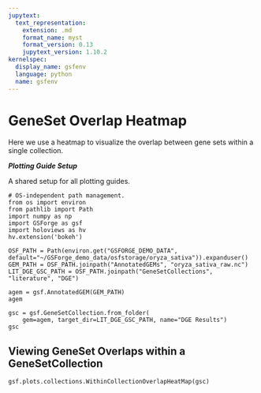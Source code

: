 ```yaml
---
jupytext:
  text_representation:
    extension: .md
    format_name: myst
    format_version: 0.13
    jupytext_version: 1.10.2
kernelspec:
  display_name: gsfenv
  language: python
  name: gsfenv
---
```


# GeneSet Overlap Heatmap

Here we use a heatmap to visualize the overlap between gene sets within a single collection.

***Plotting Guide Setup***

A shared setup for all plotting guides.

```{code-cell} ipython3
# OS-independent path management.
from os import environ
from pathlib import Path
import numpy as np
import GSForge as gsf
import holoviews as hv
hv.extension('bokeh')

OSF_PATH = Path(environ.get("GSFORGE_DEMO_DATA", default="~/GSForge_demo_data/osfstorage/oryza_sativa")).expanduser()
GEM_PATH = OSF_PATH.joinpath("AnnotatedGEMs", "oryza_sativa_raw.nc")
LIT_DGE_GSC_PATH = OSF_PATH.joinpath("GeneSetCollections", "literature", "DGE")
```

```{code-cell} ipython3
agem = gsf.AnnotatedGEM(GEM_PATH)
agem
```

```{code-cell} ipython3
gsc = gsf.GeneSetCollection.from_folder(
    gem=agem, target_dir=LIT_DGE_GSC_PATH, name="DGE Results")
gsc
```

## Viewing GeneSet Overlaps within a GeneSetCollection

```{code-cell} ipython3
gsf.plots.collections.WithinCollectionOverlapHeatMap(gsc)
```

```{code-cell} ipython3

```
